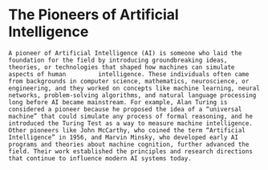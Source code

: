 # The Pioneers of Artificial Intelligence
    A pioneer of Artificial Intelligence (AI) is someone who laid the foundation for the field by introducing groundbreaking ideas, theories, or technologies that shaped how machines can simulate aspects of human         intelligence. These individuals often came from backgrounds in computer science, mathematics, neuroscience, or engineering, and they worked on concepts like machine learning, neural networks, problem-solving algorithms, and natural language processing long before AI became mainstream. For example, Alan Turing is considered a pioneer because he proposed the idea of a “universal machine” that could simulate any process of formal reasoning, and he introduced the Turing Test as a way to measure machine intelligence. Other pioneers like John McCarthy, who coined the term “Artificial Intelligence” in 1956, and Marvin Minsky, who developed early AI programs and theories about machine cognition, further advanced the field. Their work established the principles and research directions that continue to influence modern AI systems today.
